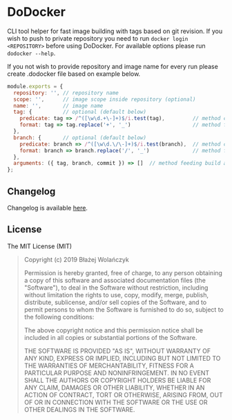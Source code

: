 # DoDocker

CLI tool helper for fast image building with tags based on git revision.
If you wish to push to private repository you need to run ```docker login <REPOSITORY>``` before using DoDocker.
For available options please run ```dodocker --help```.

If you not wish to provide repository and image name for every run please create .dodocker file based on example below.
```javascript
module.exports = {
  repository: '', // repository name
  scope: '',      // image scope inside repository (optional)
  name: '',       // image name
  tag: {          // optional (default below)
    predicate: tag => /^([\w\d.+\-]+)$/i.test(tag),         // method checking if tag is ok to use as docker image tag
    format: tag => tag.replace('+', '_')                    // method formatting tag to desired format
  },
  branch: {       // optional (default below)
    predicate: branch => /^([\w\d.\/\-]+)$/i.test(branch),  // method checking if branch name is ok to use as docker image tag
    format: branch => branch.replace('/', '_')              // method formatting branch name to desired format
  },
  arguments: ({ tag, branch, commit }) => []  // method feeding build args to image build based on git revision (optional, should return String[])
};
```

## Changelog

Changelog is available [here](./CHANGELOG.md).

## License

The MIT License (MIT)

> Copyright (c) 2019 Błażej Wolańczyk
>
> Permission is hereby granted, free of charge, to any person obtaining a copy of this software and associated documentation files (the "Software"), to deal in the Software without restriction, including without limitation the rights to use, copy, modify, merge, publish, distribute, sublicense, and/or sell copies of the Software, and to permit persons to whom the Software is furnished to do so, subject to the following conditions:
>
> The above copyright notice and this permission notice shall be included in all copies or substantial portions of the Software.
>
> THE SOFTWARE IS PROVIDED "AS IS", WITHOUT WARRANTY OF ANY KIND, EXPRESS OR IMPLIED, INCLUDING BUT NOT LIMITED TO THE WARRANTIES OF MERCHANTABILITY, FITNESS FOR A PARTICULAR PURPOSE AND NONINFRINGEMENT. IN NO EVENT SHALL THE AUTHORS OR COPYRIGHT HOLDERS BE LIABLE FOR ANY CLAIM, DAMAGES OR OTHER LIABILITY, WHETHER IN AN ACTION OF CONTRACT, TORT OR OTHERWISE, ARISING FROM, OUT OF OR IN CONNECTION WITH THE SOFTWARE OR THE USE OR OTHER DEALINGS IN THE SOFTWARE.
